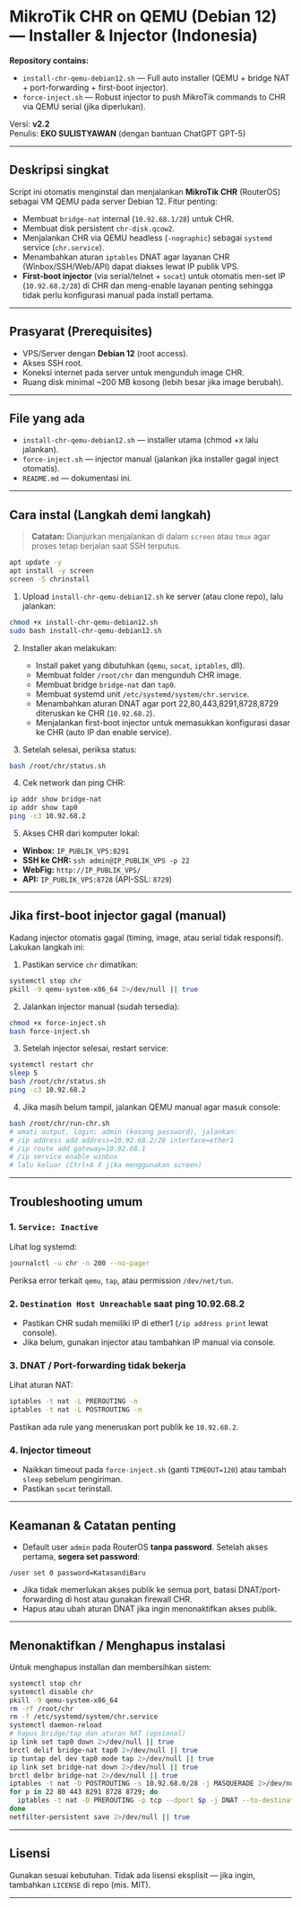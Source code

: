 # MikroTik CHR on QEMU (Debian 12) — Installer & Injector (Indonesia)

**Repository contains:**  
- `install-chr-qemu-debian12.sh` — Full auto installer (QEMU + bridge NAT + port-forwarding + first-boot injector).  
- `force-inject.sh` — Robust injector to push MikroTik commands to CHR via QEMU serial (jika diperlukan).

Versi: **v2.2**  
Penulis: **EKO SULISTYAWAN** (dengan bantuan ChatGPT GPT-5)

---

## Deskripsi singkat
Script ini otomatis menginstal dan menjalankan **MikroTik CHR** (RouterOS) sebagai VM QEMU pada server Debian 12. Fitur penting:
- Membuat `bridge-nat` internal (`10.92.68.1/28`) untuk CHR.
- Membuat disk persistent `chr-disk.qcow2`.
- Menjalankan CHR via QEMU headless (`-nographic`) sebagai `systemd` service (`chr.service`).
- Menambahkan aturan `iptables` DNAT agar layanan CHR (Winbox/SSH/Web/API) dapat diakses lewat IP publik VPS.
- **First-boot injector** (via serial/telnet + `socat`) untuk otomatis men-set IP (`10.92.68.2/28`) di CHR dan meng-enable layanan penting sehingga tidak perlu konfigurasi manual pada install pertama.

---

## Prasyarat (Prerequisites)
- VPS/Server dengan **Debian 12** (root access).  
- Akses SSH root.  
- Koneksi internet pada server untuk mengunduh image CHR.  
- Ruang disk minimal ~200 MB kosong (lebih besar jika image berubah).

---

## File yang ada
- `install-chr-qemu-debian12.sh` — installer utama (chmod +x lalu jalankan).  
- `force-inject.sh` — injector manual (jalankan jika installer gagal inject otomatis).  
- `README.md` — dokumentasi ini.

---

## Cara instal (Langkah demi langkah)

> **Catatan:** Dianjurkan menjalankan di dalam `screen` atau `tmux` agar proses tetap berjalan saat SSH terputus.
```bash
apt update -y
apt install -y screen
screen -S chrinstall
```

1. Upload `install-chr-qemu-debian12.sh` ke server (atau clone repo), lalu jalankan:
```bash
chmod +x install-chr-qemu-debian12.sh
sudo bash install-chr-qemu-debian12.sh
```

2. Installer akan melakukan:
   - Install paket yang dibutuhkan (`qemu`, `socat`, `iptables`, dll).
   - Membuat folder `/root/chr` dan mengunduh CHR image.
   - Membuat bridge `bridge-nat` dan `tap0`.
   - Membuat systemd unit `/etc/systemd/system/chr.service`.
   - Menambahkan aturan DNAT agar port 22,80,443,8291,8728,8729 diteruskan ke CHR (`10.92.68.2`).
   - Menjalankan first-boot injector untuk memasukkan konfigurasi dasar ke CHR (auto IP dan enable service).

3. Setelah selesai, periksa status:
```bash
bash /root/chr/status.sh
```

4. Cek network dan ping CHR:
```bash
ip addr show bridge-nat
ip addr show tap0
ping -c3 10.92.68.2
```

5. Akses CHR dari komputer lokal:
- **Winbox:** `IP_PUBLIK_VPS:8291`  
- **SSH ke CHR:** `ssh admin@IP_PUBLIK_VPS -p 22`  
- **WebFig:** `http://IP_PUBLIK_VPS/`  
- **API:** `IP_PUBLIK_VPS:8728` (API-SSL: `8729`)

---

## Jika first-boot injector gagal (manual)
Kadang injector otomatis gagal (timing, image, atau serial tidak responsif). Lakukan langkah ini:

1. Pastikan service `chr` dimatikan:
```bash
systemctl stop chr
pkill -9 qemu-system-x86_64 2>/dev/null || true
```

2. Jalankan injector manual (sudah tersedia):
```bash
chmod +x force-inject.sh
bash force-inject.sh
```

3. Setelah injector selesai, restart service:
```bash
systemctl restart chr
sleep 5
bash /root/chr/status.sh
ping -c3 10.92.68.2
```

4. Jika masih belum tampil, jalankan QEMU manual agar masuk console:
```bash
bash /root/chr/run-chr.sh
# amati output, login: admin (kosong password), jalankan:
# /ip address add address=10.92.68.2/28 interface=ether1
# /ip route add gateway=10.92.68.1
# /ip service enable winbox
# lalu keluar (Ctrl+A X jika menggunakan screen)
```

---

## Troubleshooting umum

### 1. `Service: Inactive`
Lihat log systemd:
```bash
journalctl -u chr -n 200 --no-pager
```
Periksa error terkait `qemu`, `tap`, atau permission `/dev/net/tun`.

### 2. `Destination Host Unreachable` saat ping 10.92.68.2
- Pastikan CHR sudah memiliki IP di ether1 (`/ip address print` lewat console).
- Jika belum, gunakan injector atau tambahkan IP manual via console.

### 3. DNAT / Port-forwarding tidak bekerja
Lihat aturan NAT:
```bash
iptables -t nat -L PREROUTING -n
iptables -t nat -L POSTROUTING -n
```
Pastikan ada rule yang meneruskan port publik ke `10.92.68.2`.

### 4. Injector timeout
- Naikkan timeout pada `force-inject.sh` (ganti `TIMEOUT=120`) atau tambah `sleep` sebelum pengiriman.
- Pastikan `socat` terinstall.

---

## Keamanan & Catatan penting
- Default user `admin` pada RouterOS **tanpa password**. Setelah akses pertama, **segera set password**:
```mikrotik
/user set 0 password=KatasandiBaru
```
- Jika tidak memerlukan akses publik ke semua port, batasi DNAT/port-forwarding di host atau gunakan firewall CHR.
- Hapus atau ubah aturan DNAT jika ingin menonaktifkan akses publik.

---

## Menonaktifkan / Menghapus instalasi
Untuk menghapus installan dan membersihkan sistem:
```bash
systemctl stop chr
systemctl disable chr
pkill -9 qemu-system-x86_64
rm -rf /root/chr
rm -f /etc/systemd/system/chr.service
systemctl daemon-reload
# hapus bridge/tap dan aturan NAT (opsional)
ip link set tap0 down 2>/dev/null || true
brctl delif bridge-nat tap0 2>/dev/null || true
ip tuntap del dev tap0 mode tap 2>/dev/null || true
ip link set bridge-nat down 2>/dev/null || true
brctl delbr bridge-nat 2>/dev/null || true
iptables -t nat -D POSTROUTING -s 10.92.68.0/28 -j MASQUERADE 2>/dev/null || true
for p in 22 80 443 8291 8728 8729; do
  iptables -t nat -D PREROUTING -p tcp --dport $p -j DNAT --to-destination 10.92.68.2:$p 2>/dev/null || true
done
netfilter-persistent save 2>/dev/null || true
```

---

## Lisensi
Gunakan sesuai kebutuhan. Tidak ada lisensi eksplisit — jika ingin, tambahkan `LICENSE` di repo (mis. MIT).

---

